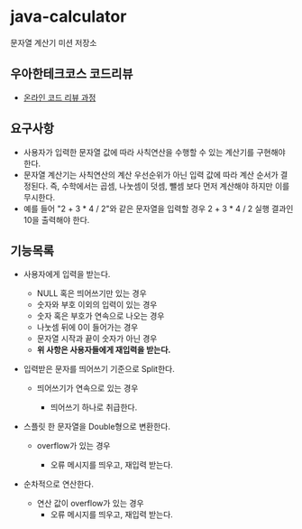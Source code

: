 # java-calculator
문자열 계산기 미션 저장소

## 우아한테크코스 코드리뷰
* [온라인 코드 리뷰 과정](https://github.com/woowacourse/woowacourse-docs/blob/master/maincourse/README.md)







## 요구사항

- 사용자가 입력한 문자열 값에 따라 사칙연산을 수행할 수 있는 계산기를 구현해야 한다.
- 문자열 계산기는 사칙연산의 계산 우선순위가 아닌 입력 값에 따라 계산 순서가 결정된다. 즉, 수학에서는 곱셈, 나눗셈이 덧셈, 뺄셈 보다 먼저 계산해야 하지만 이를 무시한다.
- 예를 들어 "2 + 3 * 4 / 2"와 같은 문자열을 입력할 경우 2 + 3 * 4 / 2 실행 결과인 10을 출력해야 한다.





## 기능목록

- 사용자에게 입력을 받는다.
  - NULL 혹은 띄어쓰기만 있는 경우
  - 숫자와 부호 이외의 입력이 있는 경우
  - 숫자 혹은 부호가 연속으로 나오는 경우
  - 나눗셈 뒤에 0이 들어가는 경우
  - 문자열 시작과 끝이 숫자가 아닌 경우
  - <b>위 사항은 사용자들에게 재입력을 받는다.</b>



- 입력받은 문자를 띄어쓰기 기준으로 Split한다.

  - 띄어쓰기가 연속으로 있는 경우

    - 띄어쓰기 하나로 취급한다.

    

- 스플릿 한 문자열을 Double형으로 변환한다.

  - overflow가 있는 경우

    - 오류 메시지를 띄우고, 재입력 받는다.

    

- 순차적으로 연산한다.

  - 연산 값이 overflow가 있는 경우
    - 오류 메시지를 띄우고, 재입력 받는다.


